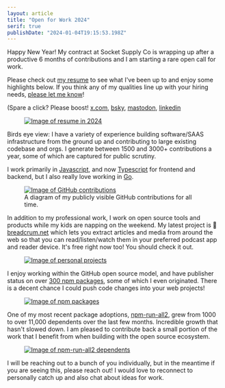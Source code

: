 ```yaml
---
layout: article
title: "Open for Work 2024"
serif: true
publishDate: "2024-01-04T19:15:53.198Z"
---
```


Happy New Year!
My contract at Socket Supply Co is wrapping up after a productive 6 months of contributions and I am starting a rare open call for work.

Please check out [my resume](/cv/) to see what I've been up to and enjoy some highlights below.
If you think any of my qualities line up with your hiring needs, [please let me know](mailto:bcomnes+ofw@fastmail.com)!

(Spare a click? Please boost! [x.com](https://twitter.com/bcomnes/status/1743027108044300528), [bsky](https://bsky.app/profile/bret.io/post/3ki6rjh3mns2m), [mastodon](https://fosstodon.org/@bcomnes/111699965788623357), [linkedin](https://www.linkedin.com/feed/update/urn:li:activity:7148799710118502400/)

<figure>
  <a href="/cv/">
    <picture>
      <!-- <source srcset="./img/resume-2024-dark.png" media="(prefers-color-scheme: dark)"> -->
      <img loading="auto" src="./img/resume-2024-dark.png" alt="Image of resume in 2024">
    </picture>
  </a>
</figure>

Birds eye view: I have a variety of experience building software/SAAS infrastructure from the ground up and contributing to large existing codebase and orgs. I generate between 1500 and 3000+ contributions a year, some of which are captured for public scrutiny.

I work primarily in [Javascript](https://developer.mozilla.org/en-US/docs/Web/javascript), and now [Typescript](https://www.typescriptlang.org) for frontend and backend, but I also really love working in [Go](https://go.dev).

<figure>
  <a href="https://github.com/bcomnes/">
    <picture>
      <source srcset="./img/contributions-dark.png" media="(prefers-color-scheme: dark)">
      <img loading="auto" src="./img/contributions.png" alt="Image of GitHub contributions">
    </picture>
  </a>
  <figcaption>A diagram of my publicly visible GitHub contributions for all time.</figcaption>
  </figure>
</figure>

In addition to my professional work, I work on open source tools and products while my kids are napping on the weekend. My latest project is 🥖 [breadcrum.net](https://breadcrum.net) which lets you extract articles and media from around the web so that you can read/listen/watch them in your preferred podcast app and reader device. It's free right now too! You should check it out.

<figure>
  <a href="/">
    <picture>
      <source srcset="./img/personal-dark.png" media="(prefers-color-scheme: dark)">
      <img loading="auto" src="./img/personal.png" alt="Image of personal projects">
    </picture>
  </a>
</figure>

I enjoy working within the GitHub open source model, and have publisher status on over [300 npm packages](https://www.npmjs.com/~bret), some of which I even originated. There is a decent chance I could push code changes into your web projects!

<figure>
  <a href="https://www.npmjs.com/~bret">
    <picture>
      <img loading="auto" src="./img/npm.png" alt="Image of npm packages">
    </picture>
  </a>
  </figure>
</figure>

One of my most recent package adoptions, [npm-run-all2](https://github.com/bcomnes/npm-run-all2), grew from 1000 to over 11,000 dependents over the last few months. Incredible growth that hasn't slowed down. I am pleased to contribute back a small portion of the work that I benefit from when building with the open source ecosystem.

<figure>
  <a href="https://github.com/bcomnes/npm-run-all2/network/dependents">
    <picture>
      <source srcset="./img/npm-run-all-dark.png" media="(prefers-color-scheme: dark)">
      <img loading="auto" src="./img/npm-run-all.png" alt="Image of npm-run-all2 dependents">
    </picture>
  </a>
  </figure>
</figure>

I will be reaching out to a bunch of you individually, but in the meantime if you are seeing this, please reach out! I would love to reconnect to personally catch up and also chat about ideas for work.
